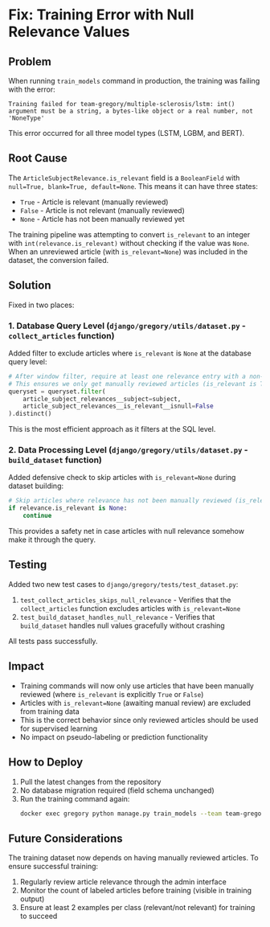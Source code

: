 # Fix: Training Error with Null Relevance Values

## Problem

When running `train_models` command in production, the training was failing with the error:

```
Training failed for team-gregory/multiple-sclerosis/lstm: int() argument must be a string, a bytes-like object or a real number, not 'NoneType'
```

This error occurred for all three model types (LSTM, LGBM, and BERT).

## Root Cause

The `ArticleSubjectRelevance.is_relevant` field is a `BooleanField` with `null=True, blank=True, default=None`. This means it can have three states:
- `True` - Article is relevant (manually reviewed)
- `False` - Article is not relevant (manually reviewed)  
- `None` - Article has not been manually reviewed yet

The training pipeline was attempting to convert `is_relevant` to an integer with `int(relevance.is_relevant)` without checking if the value was `None`. When an unreviewed article (with `is_relevant=None`) was included in the dataset, the conversion failed.

## Solution

Fixed in two places:

### 1. Database Query Level (`django/gregory/utils/dataset.py` - `collect_articles` function)

Added filter to exclude articles where `is_relevant` is `None` at the database query level:

```python
# After window filter, require at least one relevance entry with a non-null is_relevant value
# This ensures we only get manually reviewed articles (is_relevant is True or False, not None)
queryset = queryset.filter(
    article_subject_relevances__subject=subject,
    article_subject_relevances__is_relevant__isnull=False
).distinct()
```

This is the most efficient approach as it filters at the SQL level.

### 2. Data Processing Level (`django/gregory/utils/dataset.py` - `build_dataset` function)

Added defensive check to skip articles with `is_relevant=None` during dataset building:

```python
# Skip articles where relevance has not been manually reviewed (is_relevant is None)
if relevance.is_relevant is None:
    continue
```

This provides a safety net in case articles with null relevance somehow make it through the query.

## Testing

Added two new test cases to `django/gregory/tests/test_dataset.py`:

1. `test_collect_articles_skips_null_relevance` - Verifies that the `collect_articles` function excludes articles with `is_relevant=None`
2. `test_build_dataset_handles_null_relevance` - Verifies that `build_dataset` handles null values gracefully without crashing

All tests pass successfully.

## Impact

- Training commands will now only use articles that have been manually reviewed (where `is_relevant` is explicitly `True` or `False`)
- Articles with `is_relevant=None` (awaiting manual review) are excluded from training data
- This is the correct behavior since only reviewed articles should be used for supervised learning
- No impact on pseudo-labeling or prediction functionality

## How to Deploy

1. Pull the latest changes from the repository
2. No database migration required (field schema unchanged)
3. Run the training command again:
   ```bash
   docker exec gregory python manage.py train_models --team team-gregory --lookback-days 1650
   ```

## Future Considerations

The training dataset now depends on having manually reviewed articles. To ensure successful training:

1. Regularly review article relevance through the admin interface
2. Monitor the count of labeled articles before training (visible in training output)
3. Ensure at least 2 examples per class (relevant/not relevant) for training to succeed
